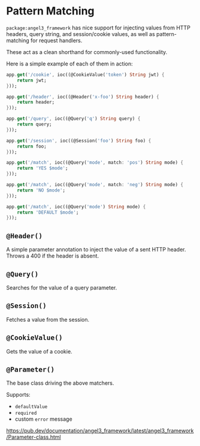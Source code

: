 # Pattern Matching

`package:angel3_framework` has nice support for injecting values from HTTP headers, query string, and session/cookie values, as well as pattern-matching for request handlers.

These act as a clean shorthand for commonly-used
functionality.

Here is a simple example of each of them in action:

```dart
app.get('/cookie', ioc((@CookieValue('token') String jwt) {
    return jwt;
}));

app.get('/header', ioc((@Header('x-foo') String header) {
    return header;
}));

app.get('/query', ioc((@Query('q') String query) {
    return query;
}));

app.get('/session', ioc((@Session('foo') String foo) {
    return foo;
}));

app.get('/match', ioc((@Query('mode', match: 'pos') String mode) {
    return 'YES $mode';
}));

app.get('/match', ioc((@Query('mode', match: 'neg') String mode) {
    return 'NO $mode';
}));

app.get('/match', ioc((@Query('mode') String mode) {
    return 'DEFAULT $mode';
}));
```

## `@Header()`

A simple parameter annotation to inject the value of a sent HTTP header. Throws a 400 if the header is absent.

## `@Query()`

Searches for the value of a query parameter.

## `@Session()`

Fetches a value from the session.

## `@CookieValue()`

Gets the value of a cookie.

## `@Parameter()`

The base class driving the above matchers.

Supports:

* `defaultValue`
* `required`
* custom `error` message

<https://pub.dev/documentation/angel3_framework/latest/angel3_framework/Parameter-class.html>
